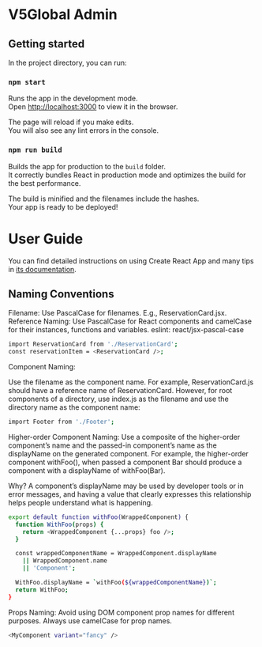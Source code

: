 <h1>V5Global Admin</a></h1>

<h2 id="availablescripts">Getting started</h2>

<p>In the project directory, you can run:</p>

<h3 id="npmstart"><code>npm start</code></h3>

<p>Runs the app in the development mode.<br>
Open <a href="http://localhost:3000">http://localhost:3000</a> to view it in the browser.</p>

<p>The page will reload if you make edits.<br>
You will also see any lint errors in the console.</p>

<h3 id="npmrunbuild"><code>npm run build</code></h3>

<p>Builds the app for production to the <code>build</code> folder.<br>
It correctly bundles React in production mode and optimizes the build for the best performance.</p>

<p>The build is minified and the filenames include the hashes.<br>
Your app is ready to be deployed!</p>

# User Guide

You can find detailed instructions on using Create React App and many tips in [its documentation](https://facebook.github.io/create-react-app/).

## Naming Conventions

Filename: Use PascalCase for filenames. E.g., ReservationCard.jsx.
Reference Naming: Use PascalCase for React components and camelCase for their instances, functions and variables. eslint: react/jsx-pascal-case

```sh
import ReservationCard from './ReservationCard';
const reservationItem = <ReservationCard />;
```

Component Naming: 

Use the filename as the component name. For example, ReservationCard.js should have a reference name of ReservationCard. However, for root components of a directory, use index.js as the filename and use the directory name as the component name:

```sh
import Footer from './Footer';
```

Higher-order Component Naming: 
Use a composite of the higher-order component’s name and the passed-in component’s name as the displayName on the generated component. For example, the higher-order component withFoo(), when passed a component Bar should produce a component with a displayName of withFoo(Bar).

Why? A component’s displayName may be used by developer tools or in error messages, and having a value that clearly expresses this relationship helps people understand what is happening.

```sh
export default function withFoo(WrappedComponent) {
  function WithFoo(props) {
    return <WrappedComponent {...props} foo />;
  }

  const wrappedComponentName = WrappedComponent.displayName
    || WrappedComponent.name
    || 'Component';

  WithFoo.displayName = `withFoo(${wrappedComponentName})`;
  return WithFoo;
}
```

Props Naming: 
Avoid using DOM component prop names for different purposes. Always use camelCase for prop names.

```sh
<MyComponent variant="fancy" />
```